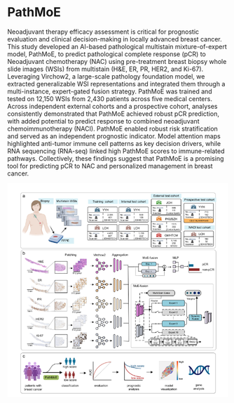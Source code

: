 # PathMoE

Neoadjuvant therapy efficacy assessment is critical for prognostic evaluation and clinical decision-making in locally advanced breast cancer. This study developed an AI-based pathological multistain mixture-of-expert model, PathMoE, to predict pathological complete response (pCR) to Neoadjuvant chemotherapy (NAC) using pre-treatment breast biopsy whole slide images (WSIs) from multistain (H\&E, ER, PR, HER2, and Ki-67). Leveraging Virchow2, a large-scale pathology foundation model, we extracted generalizable WSI representations and integrated them through a multi-instance, expert-gated fusion strategy. PathMoE was trained and tested on 12,150 WSIs from 2,430 patients across five medical centers. Across independent external cohorts and a prospective cohort, analyses consistently demonstrated that PathMoE achieved robust pCR prediction, with added potential to predict response to combined neoadjuvant chemoimmunotherapy (NACI). PathMoE enabled robust risk stratification and served as an independent prognostic indicator. Model attention maps highlighted anti-tumor immune cell patterns as key decision drivers, while RNA sequencing (RNA-seq) linked high PathMoE scores to immune-related pathways. Collectively, these findings suggest that PathMoE is a promising tool for predicting pCR to NAC  and personalized management in breast cancer. 

<img src="main.png" width="800px" align="center" />
